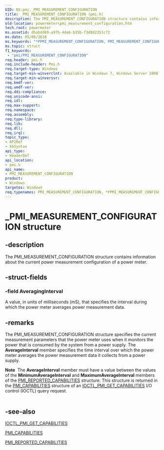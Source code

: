 ```yaml
---
UID: NS:pmi._PMI_MEASUREMENT_CONFIGURATION
title: _PMI_MEASUREMENT_CONFIGURATION (pmi.h)
description: The PMI_MEASUREMENT_CONFIGURATION structure contains information about the current power measurement configuration of a power meter.
old-location: powermeter\pmi_measurement_configuration.htm
tech.root: powermeter
ms.assetid: dbabdd69-a97b-4de6-b35b-f3d8d2351c72
ms.date: 05/08/2018
ms.keywords: "*PPMI_MEASUREMENT_CONFIGURATION, PMI_MEASUREMENT_CONFIGURATION, PMI_MEASUREMENT_CONFIGURATION structure [Power Metering and Budgeting Devices], PPMI_MEASUREMENT_CONFIGURATION, PPMI_MEASUREMENT_CONFIGURATION structure pointer [Power Metering and Budgeting Devices], PowerMeterRef_fe69d656-3aa9-4449-bd24-ceded8d7abd1.xml, _PMI_MEASUREMENT_CONFIGURATION, pmi/PMI_MEASUREMENT_CONFIGURATION, pmi/PPMI_MEASUREMENT_CONFIGURATION, powermeter.pmi_measurement_configuration"
ms.topic: struct
f1_keywords:
 - "pmi/PMI_MEASUREMENT_CONFIGURATION"
req.header: pmi.h
req.include-header: Pmi.h
req.target-type: Windows
req.target-min-winverclnt: Available in Windows 7, Windows Server 2008 R2, and later versions of the Windows operating systems.
req.target-min-winversvr: 
req.kmdf-ver: 
req.umdf-ver: 
req.ddi-compliance: 
req.unicode-ansi: 
req.idl: 
req.max-support: 
req.namespace: 
req.assembly: 
req.type-library: 
req.lib: 
req.dll: 
req.irql: 
topic_type:
- APIRef
- kbSyntax
api_type:
- HeaderDef
api_location:
- pmi.h
api_name:
- PMI_MEASUREMENT_CONFIGURATION
product:
- Windows
targetos: Windows
req.typenames: PMI_MEASUREMENT_CONFIGURATION, *PPMI_MEASUREMENT_CONFIGURATION
---
```


# _PMI_MEASUREMENT_CONFIGURATION structure


## -description


The PMI_MEASUREMENT_CONFIGURATION structure contains information about the current power measurement configuration of a power meter. 


## -struct-fields




### -field AveragingInterval

A value, in units of milliseconds (mS), that specifies the interval during which the power meter averages power measurement data.


## -remarks



The PMI_MEASUREMENT_CONFIGURATION structure specifies the current measurement parameters that the power meter uses when it monitors the power that is consumed by the system from a power supply. The <b>AverageInterval</b> member specifies the time interval over which the power meter averages the power measurement data it collects from a power supply.

<div class="alert"><b>Note</b>  The <b>AverageInterval</b> member must have a value between the values of the <b>MinimumAverageInterval</b> and <b>MaximumAverageInterval</b> members of the <a href="https://docs.microsoft.com/windows-hardware/drivers/ddi/pmi/ns-pmi-_pmi_reported_capabilities">PMI_REPORTED_CAPABILITIES</a> structure. This structure is returned in the <a href="https://docs.microsoft.com/windows-hardware/drivers/ddi/pmi/ns-pmi-_pmi_capabilities">PMI_CAPABILITIES</a> structure of an <a href="https://docs.microsoft.com/windows-hardware/drivers/ddi/pmi/ni-pmi-ioctl_pmi_get_capabilities">IOCTL_PMI_GET_CAPABILITIES</a> I/O control (IOCTL) query request.</div>
<div> </div>



## -see-also




<a href="https://docs.microsoft.com/windows-hardware/drivers/ddi/pmi/ni-pmi-ioctl_pmi_get_capabilities">IOCTL_PMI_GET_CAPABILITIES</a>



<a href="https://docs.microsoft.com/windows-hardware/drivers/ddi/pmi/ns-pmi-_pmi_capabilities">PMI_CAPABILITIES</a>



<a href="https://docs.microsoft.com/windows-hardware/drivers/ddi/pmi/ns-pmi-_pmi_reported_capabilities">PMI_REPORTED_CAPABILITIES</a>
 

 

